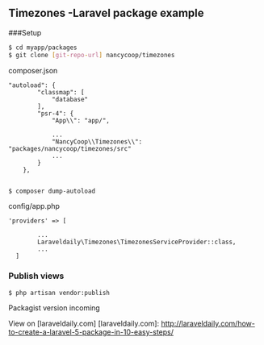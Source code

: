 ## Timezones -Laravel package example

###Setup


```sh
$ cd myapp/packages
$ git clone [git-repo-url] nancycoop/timezones
```

composer.json
```
"autoload": {
        "classmap": [
            "database"
        ],
        "psr-4": {
            "App\\": "app/",
            
            ...
            "NancyCoop\\Timezones\\": "packages/nancycoop/timezones/src"
            ...
        }
    },
    
```
```
$ composer dump-autoload
````

config/app.php
```
'providers' => [

        ...
        Laraveldaily\Timezones\TimezonesServiceProvider::class,
        ...
  ]
```

### Publish views

```
$ php artisan vendor:publish
```

Packagist version incoming

View on [laraveldaily.com]
[laraveldaily.com]: <http://laraveldaily.com/how-to-create-a-laravel-5-package-in-10-easy-steps/>
